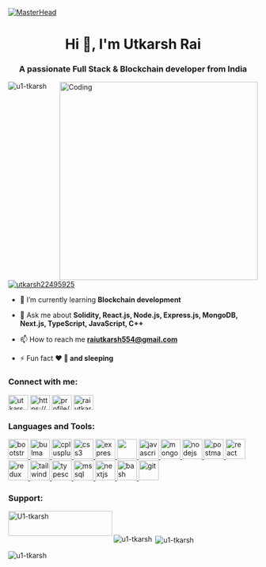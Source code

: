 [![MasterHead](https://miro.medium.com/v2/resize:fit:828/format:webp/1*yw0TnheAGN-LPneDaTlaxw.gif)](https://codegrills.in)
<h1 align="center">Hi 👋, I'm Utkarsh Rai</h1>
<h3 align="center">A passionate Full Stack & Blockchain developer from India</h3>
<img align="right" alt="Coding" width="400" src="https://media.tenor.com/rePDfDWO3XoAAAAd/hacking.gif">

<p align="left"> <img src="https://komarev.com/ghpvc/?username=u1-tkarsh&label=Profile%20views&color=0e75b6&style=flat" alt="u1-tkarsh" /> </p>

<p align="left"> <a href="https://twitter.com/utkarsh22495925" target="blank"><img src="https://img.shields.io/twitter/follow/utkarsh22495925?logo=twitter&style=for-the-badge" alt="utkarsh22495925" /></a> </p>

- 🌱 I’m currently learning **Blockchain development**

- 💬 Ask me about **Solidity, React.js, Node.js, Express.js, MongoDB, Next.js, TypeScript, JavaScript, C++**

- 📫 How to reach me **raiutkarsh554@gmail.com**

- ⚡ Fun fact **❤️ 💪 and sleeping**

<h3 align="left">Connect with me:</h3>
<p align="left">
<a href="https://twitter.com/utkarsh22495925" target="blank"><img align="center" src="https://www.svgrepo.com/show/362166/social-twitter.svg" alt="utkarsh22495925" height="30" width="40" /></a>
<a href="https://linkedin.com/in/utkarsh-rai-466a54218/" target="blank"><img align="center" src="https://www.svgrepo.com/show/452051/linkedin.svg" alt="https://www.linkedin.com/in/utkarsh-rai-466a54218/" height="30" width="40" /></a>
<a href="profile/raiutkarsh554" target="blank"><img align="center" src="https://www.svgrepo.com/show/341892/hackerrank.svg" alt="profile/raiutkarsh554" height="30" width="40" /></a>
  <a href="https://www.leetcode.com/raiutkarsh554/" target="blank"><img align="center" src="https://camo.githubusercontent.com/d6c0d9ab40690c37b31e155ca2292f304754921ea47f7ecb9e4e6052a5e2cfd2/68747470733a2f2f656e637279707465642d74626e302e677374617469632e636f6d2f696d616765733f713d74626e3a414e6439476353536477644c705a7a656863647952494248702d4b346f5a774f76464177426e445a6b44706a7372486c76672673" alt="raiutkarsh554/" height="30" width="40" /></a>
</p>

<h3 align="left">Languages and Tools:</h3>
<p align="left"> <a href="https://getbootstrap.com" target="_blank" rel="noreferrer"> <img src="https://camo.githubusercontent.com/26d38bc5101b75b6af3ce35d492625dacf7f0e1287f9cffc370a499ed23b94bc/68747470733a2f2f696d672e69636f6e73382e636f6d2f636f6c6f722f39362f3030303030302f626f6f7473747261702e706e67" alt="bootstrap" width="40" height="40"/> </a> <a href="https://bulma.io/" target="_blank" rel="noreferrer"> <img src="https://www.svgrepo.com/show/353527/bulma.svg" alt="bulma" width="40" height="40"/> </a> <a href="https://www.w3schools.com/cpp/" target="_blank" rel="noreferrer"> <img src="https://camo.githubusercontent.com/fdec70c1841fa8c190f77570eb1ccfabd64fe3bdcf38c0ae83b3c03bc575fdd9/68747470733a2f2f696d672e69636f6e73382e636f6d2f636f6c6f722f39362f3030303030302f632d706c75732d706c75732d6c6f676f2e706e67" alt="cplusplus" width="40" height="40"/> </a> <a href="https://www.w3schools.com/css/" target="_blank" rel="noreferrer"> <img src="https://camo.githubusercontent.com/6b624d57df98dbdcf5e333acbc23948f4c21b1872d826f5cd9d37ea8b554595b/68747470733a2f2f696d672e69636f6e73382e636f6d2f636f6c6f722f39362f3030303030302f637373332e706e67" alt="css3" width="40" height="40"/> </a> <a href="https://expressjs.com" target="_blank" rel="noreferrer"> <img src="https://www.svgrepo.com/show/353724/express.svg" alt="express" width="40" height="40"/> </a> <a href="https://www.w3.org/html/" target="_blank" rel="noreferrer"> <img src="https://camo.githubusercontent.com/8ea2a19cfc9aab4d2e4bae65daeb34e31bc8a9eaf27100e5b485ed755a33463a/68747470733a2f2f696d672e69636f6e73382e636f6d2f636f6c6f722f39362f3030303030302f68746d6c2d352e706e67" width="40" height="40"/> </a> <a href="https://developer.mozilla.org/en-US/docs/Web/JavaScript" target="_blank" rel="noreferrer"> <img src="https://camo.githubusercontent.com/80cb41b98b7e1a9cdc131e15c4d6dde5b705ee167b562f1df1bba47758106732/68747470733a2f2f696d672e69636f6e73382e636f6d2f636f6c6f722f39362f3030303030302f6a6176617363726970742e706e67" alt="javascript" width="40" height="40"/> </a> <a href="https://www.mongodb.com/" target="_blank" rel="noreferrer"> <img src="https://camo.githubusercontent.com/69e3be39d9a8b61ecaa1d94c91ebd767b8d5d9692fbb8dc7c9d3ddd42957f562/68747470733a2f2f696d672e69636f6e73382e636f6d2f636f6c6f722f39362f3030303030302f6d6f6e676f64622e706e67" alt="mongodb" width="40" height="40"/> </a>  </a> <a href="https://nodejs.org" target="_blank" rel="noreferrer"> <img src="https://camo.githubusercontent.com/8adb30f4eec2bd9fbdc270072556832712afd999abdf5571586d0845aebe6f8f/68747470733a2f2f696d672e69636f6e73382e636f6d2f636f6c6f722f39362f3030303030302f6e6f64656a732e706e67" alt="nodejs" width="40" height="40"/> </a> <a href="https://postman.com" target="_blank" rel="noreferrer"> <img src="https://www.vectorlogo.zone/logos/getpostman/getpostman-icon.svg" alt="postman" width="40" height="40"/> </a> <a href="https://reactjs.org/" target="_blank" rel="noreferrer"> <img src="https://camo.githubusercontent.com/fdf62e19c85498ab96a07d3f544a3c19e38919ddebde994207d9aede6daf7f1c/68747470733a2f2f696d672e69636f6e73382e636f6d2f706c6173746963696e652f3130302f3030303030302f72656163742e706e67" alt="react" width="40" height="40"/> </a> <a href="https://redux.js.org" target="_blank" rel="noreferrer"> <img src="https://www.svgrepo.com/show/354274/redux.svg" alt="redux" width="40" height="40"/> </a> <a href="https://tailwindcss.com/" target="_blank" rel="noreferrer"> <img src="https://www.vectorlogo.zone/logos/tailwindcss/tailwindcss-icon.svg" alt="tailwind" width="40" height="40"/> </a> <a href="https://www.typescriptlang.org/" target="_blank" rel="noreferrer"> <img src="https://www.svgrepo.com/show/439022/typescript.svg" alt="typescript" width="40" height="40"/> </a> <a href="https://www.microsoft.com/en-us/sql-server" target="_blank" rel="noreferrer"> <img src="https://www.svgrepo.com/show/303229/microsoft-sql-server-logo.svg" alt="mssql" width="40" height="40"/> </a> <a href="https://nextjs.org/" target="_blank" rel="noreferrer"> <img src="https://cdn.worldvectorlogo.com/logos/nextjs-2.svg" alt="nextjs" width="40" height="40"/> </a> <a href="https://www.gnu.org/software/bash/" target="_blank" rel="noreferrer"> <img src="https://www.vectorlogo.zone/logos/gnu_bash/gnu_bash-icon.svg" alt="bash" width="40" height="40"/> </a><a href="https://git-scm.com/" target="_blank" rel="noreferrer"> <img src="https://www.vectorlogo.zone/logos/git-scm/git-scm-icon.svg" alt="git" width="40" height="40"/> </a></p>

<h3 align="left">Support:</h3>
<p><a href="https://www.buymeacoffee.com/U1-tkarsh"> <img align="left" src="https://cdn.buymeacoffee.com/buttons/v2/default-yellow.png" height="50" width="210" alt="U1-tkarsh" /></a></p><br><br>

<p><img align="left" src="https://github-readme-stats.vercel.app/api/top-langs?username=u1-tkarsh&show_icons=true&locale=en&layout=compact" alt="u1-tkarsh" /></p>

<p>&nbsp;<img align="center" src="https://github-readme-stats.vercel.app/api?username=u1-tkarsh&show_icons=true&locale=en" alt="u1-tkarsh" /></p>

<p><img align="center" src="https://github-readme-streak-stats.herokuapp.com/?user=u1-tkarsh&" alt="u1-tkarsh" /></p>
